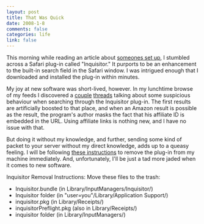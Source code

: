 ```yaml
--- 
layout: post
title: That Was Quick
date: 2008-1-8
comments: false
categories: life
link: false
---
```

This morning while reading an article about <a href="http://paulstamatiou.com/2008/01/08/pstamcom-behind-the-scenes/" title="PSTAM.com Behind the Scenes">someones set up</a>, I stumbled across a Safari plug-in called "Inquisitor."  It purports to be an enhancement to the built-in search field in the Safari window.  I was intrigued enough that I downloaded and installed the plug-in within minutes.

My joy at new software was short-lived, however.  In my lunchtime browse of my feeds I discovered a <a href="http://on.thehold.net/2008/01/has-inquisitor-gone-scurrilous.html" title="Has Inquisito gone scurrilous?">couple</a> <a href="http://www.tuaw.com/2008/01/07/inquisitor-raises-some-questions/" title="Inquisitor raises some questions">threads</a> talking about some suspicious behaviour when searching through the Inquisitor plug-in.  The first results are artificially boosted to that place, and when an Amazon result is possible as the result, the program's author masks the fact that his affiliate ID is embedded in the URL.  Using affiliate links is nothing new, and I have no issue with that.

But doing it without my knowledge, and further, sending some kind of packet to your server without my direct knowledge, adds up to a queasy feeling.  I will be following <a href="http://forums.macrumors.com/showthread.php?t=397086" title="Uninstall Inquisitor">these instructions</a> to remove the plug-in from my machine immediately.  And, unfortunately, I'll be just a tad more jaded when it comes to new software.

Inquisitor Removal Instructions: Move these files to the trash:
<ul>
	<li>Inquisitor.bundle (in Library/InputManagers/Inquisitor/)</li>
	<li>Inquisitor folder (in "user=you"/Library/Application Support/)</li>
	<li>inquisitor.pkg (in Library/Receipts/)</li>
	<li>inquisitorPreflight.pkg (also in Library/Receipts/)</li>
	<li>inquisitor folder (in Library/InputManagers/)</li>
</ul>
